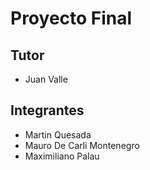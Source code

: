 # Proyecto Final

## Tutor
* Juan Valle

## Integrantes
- Martin Quesada
- Mauro De Carli Montenegro
- Maximiliano Palau

